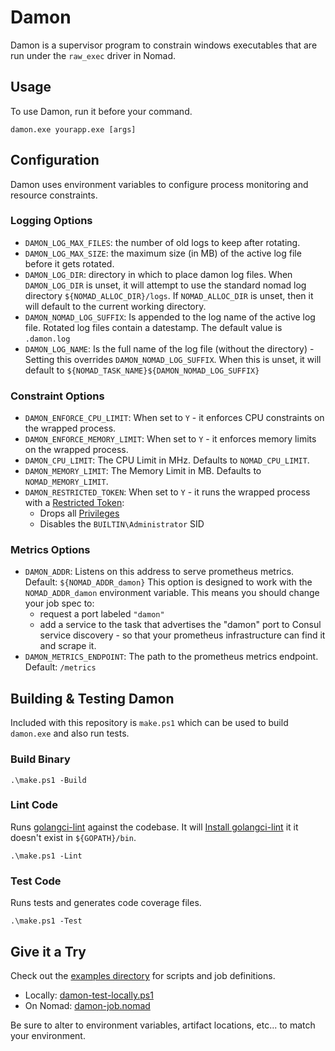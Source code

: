 # Damon

Damon is a supervisor program to constrain windows executables that are run under the `raw_exec` driver in Nomad.

## Usage

To use Damon, run it before your command.

```
damon.exe yourapp.exe [args]
```

## Configuration

Damon uses environment variables to configure process monitoring and resource constraints.

### Logging Options

- `DAMON_LOG_MAX_FILES`: the number of old logs to keep after rotating.
- `DAMON_LOG_MAX_SIZE`: the maximum size (in MB) of the active log file before it gets rotated.
- `DAMON_LOG_DIR`: directory in which to place damon log files. When `DAMON_LOG_DIR` is unset, it will attempt to use the standard nomad log directory `${NOMAD_ALLOC_DIR}/logs`. If `NOMAD_ALLOC_DIR` is unset, then it will default to the current working directory.
- `DAMON_NOMAD_LOG_SUFFIX`: Is appended to the log name of the active log file. Rotated log files contain a datestamp. The default value is `.damon.log`
- `DAMON_LOG_NAME`: Is the full name of the log file (without the directory) - Setting this overrides `DAMON_NOMAD_LOG_SUFFIX`. When this is unset, it will default to `${NOMAD_TASK_NAME}${DAMON_NOMAD_LOG_SUFFIX}`

### Constraint Options

- `DAMON_ENFORCE_CPU_LIMIT`: When set to `Y` - it enforces CPU constraints on the wrapped process.
- `DAMON_ENFORCE_MEMORY_LIMIT`: When set to `Y` - it enforces memory limits on the wrapped process.
- `DAMON_CPU_LIMIT`: The CPU Limit in MHz. Defaults to `NOMAD_CPU_LIMIT`. 
- `DAMON_MEMORY_LIMIT`: The Memory Limit in MB. Defaults to `NOMAD_MEMORY_LIMIT`.
- `DAMON_RESTRICTED_TOKEN`: When set to `Y` - it runs the wrapped process with a [Restricted Token](https://docs.microsoft.com/en-us/windows/desktop/SecAuthZ/restricted-tokens):
    - Drops all [Privileges](https://docs.microsoft.com/en-us/windows/desktop/secauthz/privileges)
    - Disables the `BUILTIN\Administrator` SID

### Metrics Options

- `DAMON_ADDR`: Listens on this address to serve prometheus metrics. Default: `${NOMAD_ADDR_damon}`
    This option is designed to work with the `NOMAD_ADDR_damon` environment variable. 
    This means you should change your job spec to:
    - request a port labeled `"damon"`
    - add a service to the task that advertises the "damon" port to Consul service discovery - so that your prometheus infrastructure can find it and scrape it.
- `DAMON_METRICS_ENDPOINT`: The path to the prometheus metrics endpoint. Default: `/metrics`

## Building & Testing Damon

Included with this repository is `make.ps1` which can be used to build `damon.exe` and also run tests.

### Build Binary

```posh
.\make.ps1 -Build
```

### Lint Code

Runs [golangci-lint](https://github.com/golangci/golangci-lint) against the codebase. It will [Install golangci-lint](https://github.com/golangci/golangci-lint#local-installation) it it doesn't exist in `${GOPATH}/bin`.
 
```posh
.\make.ps1 -Lint
```

### Test Code

Runs tests and generates code coverage files.

```posh
.\make.ps1 -Test
```

## Give it a Try

Check out the [examples directory](examples/) for scripts and job definitions.

- Locally: [damon-test-locally.ps1](examples/damon-test-locally.ps1)
- On Nomad: [damon-job.nomad](examples/damon-job.nomad)

Be sure to alter to environment variables, artifact locations, etc... to match your environment.

